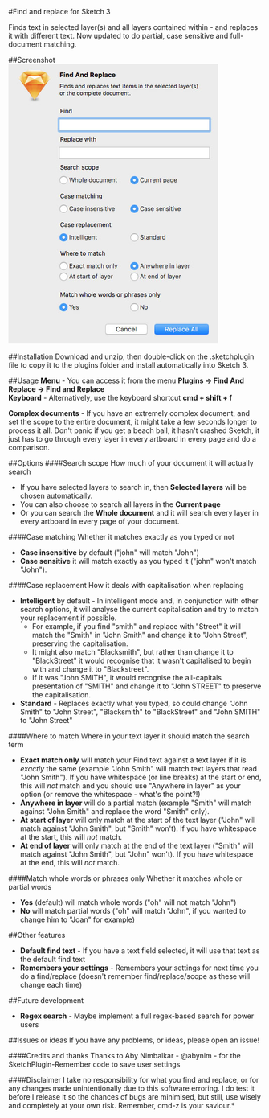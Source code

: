 #Find and replace for Sketch 3

Finds text in selected layer(s) and all layers contained within - and replaces it with different text.  Now updated to do partial, case sensitive and full-document matching.

##Screenshot
![Alt text](/Screenshots/Screenshot.jpg?raw=true "Screenshot")

##Installation
Download and unzip, then double-click on the .sketchplugin file to copy it to the plugins folder and install automatically into Sketch 3. 

##Usage
**Menu** - You can access it from the menu **Plugins -> Find And Replace -> Find and Replace**  
**Keyboard** - Alternatively, use the keyboard shortcut **cmd + shift + f**

**Complex documents** - If you have an extremely complex document, and set the scope to the entire document, it might take a few seconds longer to process it all.  Don't panic if you get a beach ball, it hasn't crashed Sketch, it just has to go through every layer in every artboard in every page and do a comparison.

##Options
####Search scope
How much of your document it will actually search  
* If you have selected layers to search in, then **Selected layers** will be chosen automatically.
* You can also choose to search all layers in the **Current page** 
* Or you can search the **Whole document** and it will search every layer in every artboard in every page of your document.

####Case matching
Whether it matches exactly as you typed or not
* **Case insensitive** by default ("john" will match "John") 
* **Case sensitive** it will match exactly as you typed it ("john" won't match "John").

####Case replacement
How it deals with capitalisation when replacing
* **Intelligent** by default - In intelligent mode and, in conjunction with other search options, it will analyse the current capitalisation and try to match your replacement if possible.  
  * For example, if you find "smith" and replace with "Street" it will match the "Smith" in "John Smith" and change it to "John Street", preserving the capitalisation.  
  * It might also match "Blacksmith", but rather than change it to "BlackStreet" it would recognise that it wasn't capitalised to begin with and change it to "Blackstreet".  
  * If it was "John SMITH", it would recognise the all-capitals presentation of "SMITH" and change it to "John STREET" to preserve the capitalisation.
* **Standard** - Replaces exactly what you typed, so could change "John Smith" to "John Street", "Blacksmith" to "BlackStreet" and "John SMITH" to "John Street" 

####Where to match
Where in your text layer it should match the search term
* **Exact match only** will match your Find text against a text layer if it is *exactly* the same (example "John Smith" will match text layers that read "John Smith").  If you have whitespace (or line breaks) at the start or end, this will *not* match and you should use "Anywhere in layer" as your option (or remove the whitespace - what's the point?!)
* **Anywhere in layer** will do a partial match (example "Smith" will match against "John Smith" and replace the word "Smith" only).
* **At start of layer** will only match at the start of the text layer ("John" will match against "John Smith", but "Smith" won't).  If you have whitespace at the start, this will *not* match.
* **At end of layer** will only match at the end of the text layer ("Smith" will match against "John Smith", but "John" won't). If you have whitespace at the end, this will *not* match.

####Match whole words or phrases only
Whether it matches whole or partial words
* **Yes** (default) will match whole words ("oh" will not match "John")
* **No** will match partial words ("oh" will match "John", if you wanted to change him to "Joan" for example)

##Other features
* **Default find text** - If you have a text field selected, it will use that text as the default find text
* **Remembers your settings** - Remembers your settings for next time you do a find/replace (doesn't remember find/replace/scope as these will change each time)

##Future development
* **Regex search** - Maybe implement a full regex-based search for power users

##Issues or ideas
If you have any problems, or ideas, please open an issue!

####Credits and thanks
Thanks to Aby Nimbalkar - @abynim - for the SketchPlugin-Remember code to save user settings

####Disclaimer
I take no responsibility for what you find and replace, or for any changes made unintentionally due to this software erroring.  I do test it before I release it so the chances of bugs are minimised, but still, use wisely and completely at your own risk. Remember, cmd-z is your saviour.*
